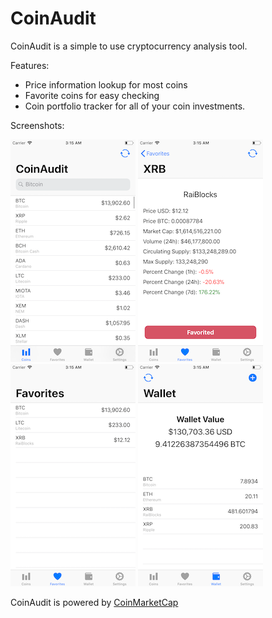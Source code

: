 # CoinAudit
CoinAudit is a simple to use cryptocurrency analysis tool. 

Features:

* Price information lookup for most coins
* Favorite coins for easy checking
* Coin portfolio tracker for all of your coin investments.



Screenshots:

![](1.png)
![](2.png)
![](3.png)
![](4.png)


CoinAudit is powered by [CoinMarketCap](https://coinmarketcap.com)
